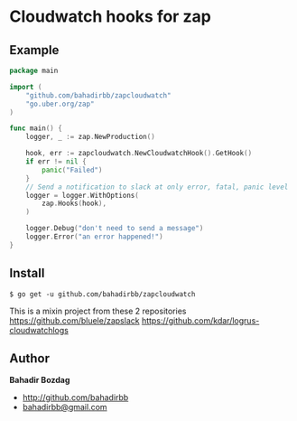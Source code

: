 # Cloudwatch hooks for zap

## Example

``` go
package main

import (
	"github.com/bahadirbb/zapcloudwatch"
	"go.uber.org/zap"
)

func main() {
	logger, _ := zap.NewProduction()

    hook, err := zapcloudwatch.NewCloudwatchHook().GetHook()
    if err != nil {
        panic("Failed")
    }
	// Send a notification to slack at only error, fatal, panic level
	logger = logger.WithOptions(
		zap.Hooks(hook),
	)

	logger.Debug("don't need to send a message")
	logger.Error("an error happened!")
}
```

## Install

```
$ go get -u github.com/bahadirbb/zapcloudwatch
```

This is a mixin project from these 2 repositories
https://github.com/bluele/zapslack
https://github.com/kdar/logrus-cloudwatchlogs

## Author

**Bahadir Bozdag**

* <http://github.com/bahadirbb>
* <bahadirbb@gmail.com>